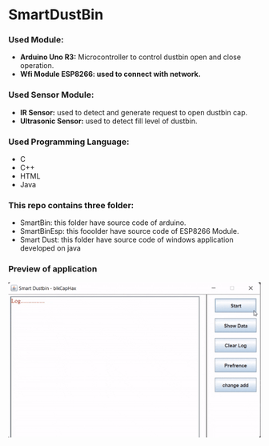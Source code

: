 # SmartDustBin

### Used Module:
<div>
  <ul>
    <li><b>Arduino Uno R3:</b> Microcontroller to control dustbin open and close operation.</li>
    <li><b>Wfi Module ESP8266: used to connect with network.</b></li>
  </ul>
</div>

### Used Sensor Module:
<div>
  <ul>
    <li><b>IR Sensor:</b> used to detect and generate request to open dustbin cap.</li>
    <li><b>Ultrasonic Sensor:</b> used to detect fill level of dustbin.</li>
  </ul>
</div>

### Used Programming Language:
<div>
  <ul>
    <li>C</li>
    <li>C++</li>
    <li>HTML</li>
    <li>Java</li>
  </ul>
</div>

### This repo contains three folder:
<div>
  <ul>
    <li>SmartBin: this folder have source code of arduino.</li>
    <li>SmartBinEsp: this fooolder have source code of ESP8266 Module.</li>
    <li>Smart Dust: this folder have source code of windows application developed on java</li>
  </ul>
</div>

### Preview of application

![Alt Text](https://github.com/nrajpoot1146/SmartDustBin/blob/38ad40d965c8b88cc5a61f90940190d92a86bcd7/smartdust/preview.gif)
